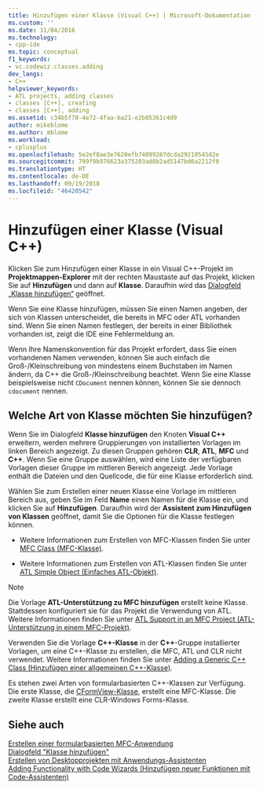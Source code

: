 ```yaml
---
title: Hinzufügen einer Klasse (Visual C++) | Microsoft-Dokumentation
ms.custom: ''
ms.date: 11/04/2016
ms.technology:
- cpp-ide
ms.topic: conceptual
f1_keywords:
- vc.codewiz.classes.adding
dev_langs:
- C++
helpviewer_keywords:
- ATL projects, adding classes
- classes [C++], creating
- classes [C++], adding
ms.assetid: c34b5f70-4e72-4faa-ba21-e2b05361c4d9
author: mikeblome
ms.author: mblome
ms.workload:
- cplusplus
ms.openlocfilehash: 5e2ef8ae3e7620efb74099287dcda29210545d2e
ms.sourcegitcommit: 799f9b976623a375203ad8b2ad5147bd6a2212f0
ms.translationtype: HT
ms.contentlocale: de-DE
ms.lasthandoff: 09/19/2018
ms.locfileid: "46420542"
---
```

# <a name="adding-a-class-visual-c"></a>Hinzufügen einer Klasse (Visual C++)

Klicken Sie zum Hinzufügen einer Klasse in ein Visual C++-Projekt im **Projektmappen-Explorer** mit der rechten Maustaste auf das Projekt, klicken Sie auf **Hinzufügen** und dann auf **Klasse**. Daraufhin wird das [Dialogfeld „Klasse hinzufügen“](../ide/add-class-dialog-box.md) geöffnet.

Wenn Sie eine Klasse hinzufügen, müssen Sie einen Namen angeben, der sich von Klassen unterscheidet, die bereits in MFC oder ATL vorhanden sind. Wenn Sie einen Namen festlegen, der bereits in einer Bibliothek vorhanden ist, zeigt die IDE eine Fehlermeldung an.

Wenn Ihre Namenskonvention für das Projekt erfordert, dass Sie einen vorhandenen Namen verwenden, können Sie auch einfach die Groß-/Kleinschreibung von mindestens einem Buchstaben im Namen ändern, da C++ die Groß-/Kleinschreibung beachtet. Wenn Sie eine Klasse beispielsweise nicht `CDocument` nennen können, können Sie sie dennoch `cdocument` nennen.

## <a name="what-kind-of-class-do-you-want-to-add"></a>Welche Art von Klasse möchten Sie hinzufügen?

Wenn Sie im Dialogfeld **Klasse hinzufügen** den Knoten **Visual C++** erweitern, werden mehrere Gruppierungen von installierten Vorlagen im linken Bereich angezeigt. Zu diesen Gruppen gehören **CLR**, **ATL**, **MFC** und **C++**. Wenn Sie eine Gruppe auswählen, wird eine Liste der verfügbaren Vorlagen dieser Gruppe im mittleren Bereich angezeigt. Jede Vorlage enthält die Dateien und den Quellcode, die für eine Klasse erforderlich sind.

Wählen Sie zum Erstellen einer neuen Klasse eine Vorlage im mittleren Bereich aus, geben Sie im Feld **Name** einen Namen für die Klasse ein, und klicken Sie auf **Hinzufügen**. Daraufhin wird der **Assistent zum Hinzufügen von Klassen** geöffnet, damit Sie die Optionen für die Klasse festlegen können.

- Weitere Informationen zum Erstellen von MFC-Klassen finden Sie unter [MFC Class (MFC-Klasse)](../mfc/reference/adding-an-mfc-class.md).

- Weitere Informationen zum Erstellen von ATL-Klassen finden Sie unter [ATL Simple Object (Einfaches ATL-Objekt)](../atl/reference/adding-an-atl-simple-object.md).

> [!NOTE]
>  Die Vorlage **ATL-Unterstützung zu MFC hinzufügen** erstellt keine Klasse. Stattdessen konfiguriert sie für das Projekt die Verwendung von ATL. Weitere Informationen finden Sie unter [ATL Support in an MFC Project (ATL-Unterstützung in einem MFC-Projekt)](../mfc/reference/adding-atl-support-to-your-mfc-project.md).

Verwenden Sie die Vorlage **C++-Klasse** in der **C++**-Gruppe installierter Vorlagen, um eine C++-Klasse zu erstellen, die MFC, ATL und CLR nicht verwendet. Weitere Informationen finden Sie unter [Adding a Generic C++ Class (Hinzufügen einer allgemeinen C++-Klasse)](../ide/adding-a-generic-cpp-class.md).

Es stehen zwei Arten von formularbasierten C++-Klassen zur Verfügung. Die erste Klasse, die [CFormView-Klasse](../mfc/reference/cformview-class.md), erstellt eine MFC-Klasse. Die zweite Klasse erstellt eine CLR-Windows Forms-Klasse.

## <a name="see-also"></a>Siehe auch

[Erstellen einer formularbasierten MFC-Anwendung](../mfc/reference/creating-a-forms-based-mfc-application.md)<br>
[Dialogfeld "Klasse hinzufügen"](../ide/add-class-dialog-box.md)<br>
[Erstellen von Desktopprojekten mit Anwendungs-Assistenten](../ide/creating-desktop-projects-by-using-application-wizards.md)<br>
[Adding Functionality with Code Wizards (Hinzufügen neuer Funktionen mit Code-Assistenten)](../ide/adding-functionality-with-code-wizards-cpp.md)